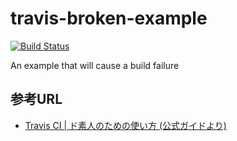 # travis-broken-example

[![Build Status](https://travis-ci.org/ugdark/travis-broken-example.svg?branch=master)](https://travis-ci.org/ugdark/travis-broken-example)

An example that will cause a build failure



## 参考URL
- [Travis CI | ド素人のための使い方 (公式ガイドより)](https://qiita.com/YumaInaura/items/8021d38cb202950fb18c)